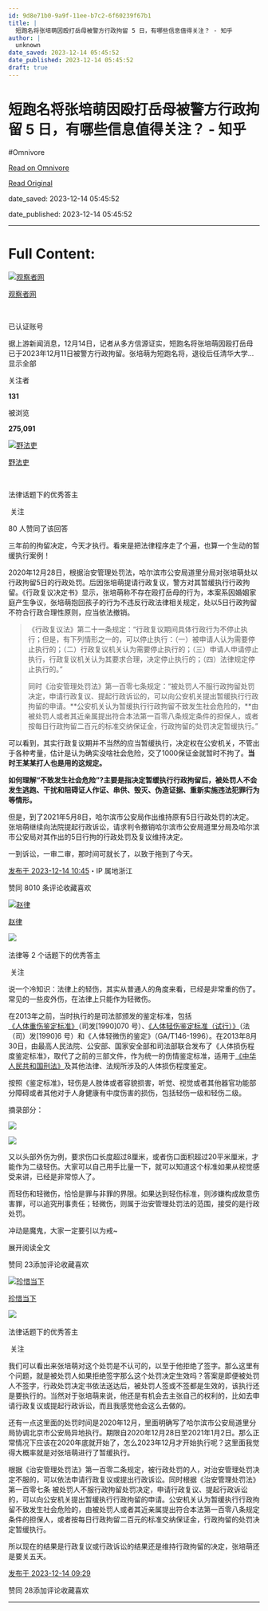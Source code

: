 ```yaml
---
id: 9d8e71b0-9a9f-11ee-b7c2-6f60239f67b1
title: |
  短跑名将张培萌因殴打岳母被警方行政拘留 5 日，有哪些信息值得关注？ - 知乎
author: |
  unknown
date_saved: 2023-12-14 05:45:52
date_published: 2023-12-14 05:45:52
draft: true
---
```


# 短跑名将张培萌因殴打岳母被警方行政拘留 5 日，有哪些信息值得关注？ - 知乎
#Omnivore

[Read on Omnivore](https://omnivore.app/me/5-18c693446a8)

[Read Original](https://www.zhihu.com/question/634836343/answer/3325719861)

date_saved: 2023-12-14 05:45:52

date_published: 2023-12-14 05:45:52

--- 

# Full Content: 

[![观察者网](https://proxy-prod.omnivore-image-cache.app/0x0,suy7aKubHD8TSPGrhvTy_4QtFSt6rtA1AA_HqVVTiWF0/https://picx.zhimg.com/v2-eb31780e3c9a79d75fe6ad42dfb76ebb_l.jpg?source=1def8aca)](https://www.zhihu.com/org/guan-cha-zhe-wang-31)

[观察者网](https://www.zhihu.com/org/guan-cha-zhe-wang-31)

[​](https://www.zhihu.com/question/48510028)

已认证账号

据上游新闻消息，12月14日，记者从多方信源证实，短跑名将张培萌因殴打岳母已于2023年12月11日被警方行政拘留。张培萌为短跑名将，退役后任清华大学…显示全部 ​

关注者

**131**

被浏览

**275,091**

[![野法吏](https://proxy-prod.omnivore-image-cache.app/0x0,svOAyF6nyYYBk00n3u-dzknvZMKq-fgyWITzwJk1RFRc/https://picx.zhimg.com/v2-cd8fa7826dc78b4fe9266147202884fe_l.jpg?source=2c26e567)](https://www.zhihu.com/people/an-da-13-34)

[野法吏](https://www.zhihu.com/people/an-da-13-34)

[​](https://www.zhihu.com/question/48509984)​

法律话题下的优秀答主

​ 关注

80 人赞同了该回答

三年前的拘留决定，今天才执行。看来是把法律程序走了个遍，也算一个生动的暂缓执行案例！

2020年12月28日，根据治安管理处罚法，哈尔滨市公安局道里分局对张培萌处以行政拘留5日的行政处罚。后因张培萌提请行政复议，警方对其暂缓执行行政拘留。《行政复议决定书》显示，张培萌称不存在殴打岳母的行为，本案系因婚姻家庭产生争议，张培萌抱回孩子的行为不违反行政法律相关规定，处以5日行政拘留不符合行政合理性原则，应当依法撤销。

> 《行政复议法》第二十一条规定：“行政复议期间具体行政行为不停止执行；但是，有下列情形之一的，可以停止执行：（一）被申请人认为需要停止执行的；（二）行政复议机关认为需要停止执行的；（三）申请人申请停止执行，行政复议机关认为其要求合理，决定停止执行的；（四）法律规定停止执行的。”
> 
> 同时《治安管理处罚法》第一百零七条规定：“被处罚人不服行政拘留处罚决定，申请行政复议、提起行政诉讼的，可以向公安机关提出暂缓执行行政拘留的申请。**公安机关认为暂缓执行行政拘留不致发生社会危险的，**由被处罚人或者其近亲属提出符合本法第一百零八条规定条件的担保人，或者按每日行政拘留二百元的标准交纳保证金，行政拘留的处罚决定暂缓执行。”

可以看到，其实行政复议期并不当然的应当暂缓执行，决定权在公安机关，不管出于各种考量，估计是认为确实没啥社会危险，交了1000保证金就暂时不拘了。**当时王某某打人也是用的这规定。**

**如何理解“不致发生社会危险”?主要是指决定暂缓执行行政拘留后，被处罚人不会发生逃跑、干扰和阻碍证人作证、串供、毁灭、伪造证据、重新实施违法犯罪行为等情形。**

但是，到了2021年5月8日，哈尔滨市公安局作出维持原有5日行政处罚的决定。张培萌继续向法院提起行政诉讼，请求判令撤销哈尔滨市公安局道里分局及哈尔滨市公安局对其作出的5日行拘的行政处罚及复议维持决定。

一到诉讼，一审二审，那时间可就长了，以致于拖到了今天。

[发布于 2023-12-14 10:45](https://www.zhihu.com/question/634836343/answer/3325719861)・IP 属地浙江

​赞同 80​​10 条评论​收藏​喜欢

[![赵律](https://proxy-prod.omnivore-image-cache.app/0x0,sqUc-kkfRKQis9kKzQLya-sSbxx9Xazgt9EVtkUQbLJA/https://pic1.zhimg.com/cbc229a77ad46694c1e12c63be475c35_l.jpg?source=1def8aca)](https://www.zhihu.com/people/lakeyzhao)

[赵律](https://www.zhihu.com/people/lakeyzhao)

[​](https://www.zhihu.com/question/48509984)​![](https://proxy-prod.omnivore-image-cache.app/0x0,sEQaOWrSM4sYxMszrQ6lhsM51WgM5AvlqxCkeG6GJZz4/https://pic1.zhimg.com/v2-4812630bc27d642f7cafcd6cdeca3d7a.jpg?source=88ceefae)

法律等 2 个话题下的优秀答主

​ 关注

说一个冷知识：法律上的轻伤，其实从普通人的角度来看，已经是非常重的伤了。常见的一些皮外伤，在法律上只能作为轻微伤。

在2013年之前，当时执行的是司法部颁发的鉴定标准，包括[《人体重伤鉴定标准》](https://link.zhihu.com/?target=https%3A//ydzk.chineselaw.com//zxt/statuteDetail/detailPage/d3a4d8beec78c7cb02eadba0325e2a30%3Ffgid%3Dd3a4d8beec78c7cb02eadba0325e2a30)（司发\[1990\]070 号）、[《人体轻伤鉴定标准（试行）》](https://link.zhihu.com/?target=https%3A//ydzk.chineselaw.com//zxt/statuteDetail/detailPage/22be812e6dc878e4fb19d40f4db0a82b%3Ffgid%3D22be812e6dc878e4fb19d40f4db0a82b)（法（司）发\[1990\]6 号）和《人体轻微伤的鉴定》（GA/T146-1996）。在2013年8月30日，由最高人民法院、公安部、国家安全部和司法部联合发布了《人体损伤程度鉴定标准》，取代了之前的三部文件，作为统一的伤情鉴定标准，适用于[《中华人民共和国刑法》](https://link.zhihu.com/?target=https%3A//ydzk.chineselaw.com//zxt/statuteDetail/detailPage/2b6b3f6e128fc4fa8d3566ba2b07777b%3Ffgid%3D2b6b3f6e128fc4fa8d3566ba2b07777b)及其他法律、法规所涉及的人体损伤程度鉴定。

按照《鉴定标准》，轻伤是人肢体或者容貌损害，听觉、视觉或者其他器官功能部分障碍或者其他对于人身健康有中度伤害的损伤，包括轻伤一级和轻伤二级。

摘录部分：

![](https://proxy-prod.omnivore-image-cache.app/850x317,sl24TxkVUCFGF3qcyHPXGIglvJxviWX78tlvphSK7BYA/https://pic1.zhimg.com/50/v2-29f2d0b2e83a70fec170b0c1a8e46335_720w.jpg?source=1def8aca)

![](https://proxy-prod.omnivore-image-cache.app/898x0,sGIbFNWiYOn0cqQPe5vHE0NS3qne_brMQYV6TVBL4OSA/https://pica.zhimg.com/50/v2-ad632aa8ae78d392922d125478e24d62_720w.jpg?source=1def8aca)

又以头部外伤为例，要求伤口长度超过8厘米，或者伤口面积超过20平米厘米，才能作为二级轻伤。大家可以自己用手比量一下，就可以知道这个标准如果从视觉感受来讲，已经是非常惊人了。

而轻伤和轻微伤，恰恰是罪与非罪的界限。如果达到轻伤标准，则涉嫌构成故意伤害罪，可以追究刑事责任；轻微伤，则属于治安管理处罚法的范围，接受的是行政处罚。

冲动是魔鬼，大家一定要引以为戒\~

展开阅读全文​

​赞同 23​​添加评论​收藏​喜欢

[![珍惜当下](https://proxy-prod.omnivore-image-cache.app/0x0,slSlhAbLrs89ceOFlOcGRsKh_t_JbRZjfz_ISUtydth8/https://pica.zhimg.com/v2-c2c2dd8b7b7cc609c1a81f65308ea30d_l.jpg?source=1def8aca)](https://www.zhihu.com/people/yu-er-17-63-12)

[珍惜当下](https://www.zhihu.com/people/yu-er-17-63-12)

[​](https://www.zhihu.com/question/48509984)​![](https://proxy-prod.omnivore-image-cache.app/0x0,sEQaOWrSM4sYxMszrQ6lhsM51WgM5AvlqxCkeG6GJZz4/https://pic1.zhimg.com/v2-4812630bc27d642f7cafcd6cdeca3d7a.jpg?source=88ceefae)

法律话题下的优秀答主

​ 关注

我们可以看出来张培萌对这个处罚是不认可的，以至于他拒绝了签字。那么这里有个问题，就是被处罚人如果拒绝签字那么这个处罚决定生效吗？答案是即便被处罚人不签字，行政处罚决定书依法送达后，被处罚人签或不签都是生效的，该执行还是要执行的。当然对于张培萌来说，他还是有机会去主张自己的权利的，比如去申请行政复议或提起行政诉讼，而且我感觉他会这么去做的。

还有一点这里面的处罚时间是2020年12月，里面明确写了哈尔滨市公安局道里分局协调北京市公安局异地执行。期限自2020年12月28日至2021年1月2日。那么正常情况下应该在2020年底就开始了，怎么2023年12月才开始执行呢？这里面我觉得大概率就是对张培萌进行了暂缓执行。

根据《治安管理处罚法》第一百零二条规定，被行政处罚的人，对治安管理处罚决定不服的，可以依法申请行政复议或提出行政诉讼。同时根据《治安管理处罚法》第一百零七条 被处罚人不服行政拘留处罚决定，申请行政复议、提起行政诉讼的，可以向公安机关提出暂缓执行行政拘留的申请。公安机关认为暂缓执行行政拘留不致发生社会危险的，由被处罚人或者其近亲属提出符合本法第一百零八条规定条件的担保人，或者按每日行政拘留二百元的标准交纳保证金，行政拘留的处罚决定暂缓执行。

所以现在的结果是行政复议或行政诉讼的结果还是维持行政拘留的决定，张培萌还是要关五天。

[发布于 2023-12-14 09:29](https://www.zhihu.com/question/634836343/answer/3325637128)

​赞同 28​​添加评论​收藏​喜欢

---

